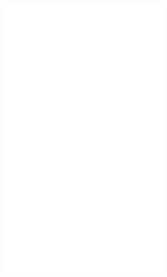 <p align="center">
  <img src="https://raw.githubusercontent.com/BlankTiger/BlankTiger/master/github-metrics.svg" alt="Metrics" />
</p>
